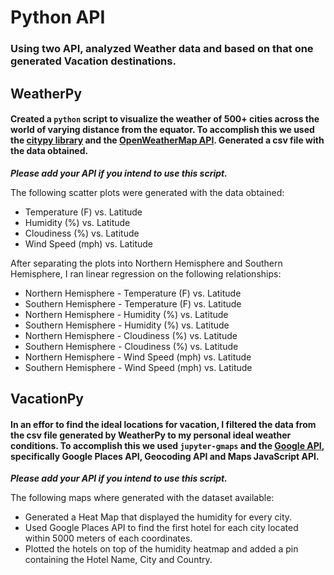# Python API
### Using two API, analyzed Weather data and based on that one generated Vacation destinations.


## WeatherPy
#### Created a `python` script to visualize the weather of 500+ cities across the world of varying distance from the equator. To accomplish this we used the [citypy library](https://pypi.python.org/pypi/citipy) and the [OpenWeatherMap API](https://openweathermap.org/api). Generated a csv file with the data obtained.

***Please add your API if you intend to use this script.***

The following scatter plots were generated with the data obtained:

* Temperature (F) vs. Latitude
* Humidity (%) vs. Latitude
* Cloudiness (%) vs. Latitude
* Wind Speed (mph) vs. Latitude


After separating the plots into Northern Hemisphere and Southern Hemisphere, I ran linear regression on the following relationships:

* Northern Hemisphere - Temperature (F) vs. Latitude
* Southern Hemisphere - Temperature (F) vs. Latitude
* Northern Hemisphere - Humidity (%) vs. Latitude
* Southern Hemisphere - Humidity (%) vs. Latitude
* Northern Hemisphere - Cloudiness (%) vs. Latitude
* Southern Hemisphere - Cloudiness (%) vs. Latitude
* Northern Hemisphere - Wind Speed (mph) vs. Latitude
* Southern Hemisphere - Wind Speed (mph) vs. Latitude

## VacationPy
#### In an effor to find the ideal locations for vacation, I filtered the data from the csv file generated by WeatherPy to my personal ideal weather conditions. To accomplish this we used `jupyter-gmaps` and the [Google API](https://console.developers.google.com/), specifically Google Places API, Geocoding API and Maps JavaScript API.

***Please add your API if you intend to use this script.***

The following maps where generated with the dataset available:

* Generated a Heat Map  that displayed the humidity for every city.
* Used Google Places API to find the first hotel for each city located within 5000 meters of each coordinates.
* Plotted the hotels on top of the humidity heatmap and added a pin containing the Hotel Name, City and Country.
